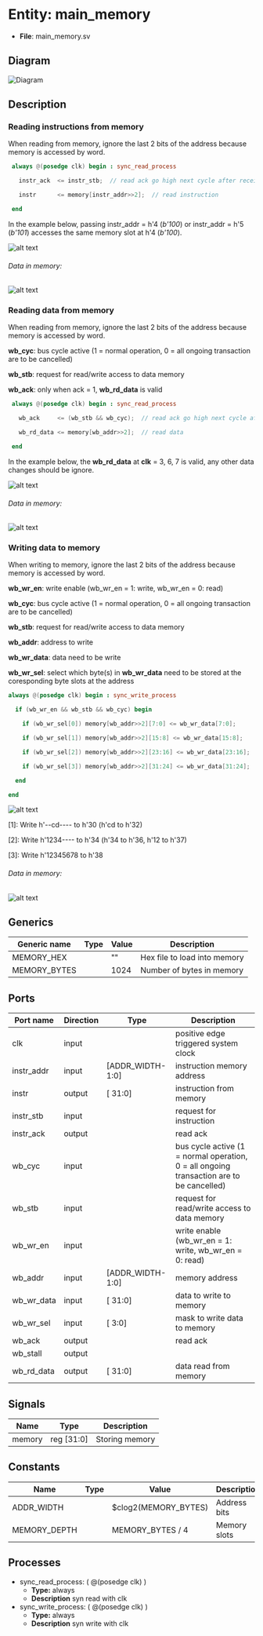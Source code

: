 # Entity: main_memory 

- **File**: main_memory.sv
## Diagram

![Diagram](main_memory.svg "Diagram")
## Description


 ### Reading instructions from memory
 When reading from memory, ignore the last 2 bits of the address because memory is accessed by word.
 
 ``` verilog
  always @(posedge clk) begin : sync_read_process

    instr_ack  <= instr_stb;  // read ack go high next cycle after receiving stb (request)

    instr      <= memory[instr_addr>>2];  // read instruction

  end
 ```
 In the example below, passing instr_addr = h'4 (*b'100*) or instr_addr = h'5 (*b'101*) accesses the same memory slot at h'4 (*b'100*).
 
![alt text](wavedrom_mqcm0.svg "title") 

 ###### Data in memory:
 
![alt text](wavedrom_7u9o1.svg "title") 

 ### Reading data from memory
 When reading from memory, ignore the last 2 bits of the address because memory is accessed by word.

 **wb_cyc**: bus cycle active (1 = normal operation, 0 = all ongoing transaction are to be cancelled)

 **wb_stb**: request for read/write access to data memory

 **wb_ack**: only when ack = 1, **wb_rd_data** is valid
 ``` verilog
  always @(posedge clk) begin : sync_read_process

    wb_ack     <= (wb_stb && wb_cyc);  // read ack go high next cycle after receiving stb (request)

    wb_rd_data <= memory[wb_addr>>2];  // read data

  end
 ```
 In the example below, the **wb_rd_data** at **clk** = 3, 6, 7 is valid, any other data changes should be ignore.
 
![alt text](wavedrom_GvLg2.svg "title") 

 ###### Data in memory:
 
![alt text](wavedrom_Ci863.svg "title") 

 ### Writing data to memory
 When writing to memory, ignore the last 2 bits of the address because memory is accessed by word.

 **wb_wr_en**: write enable (wb_wr_en = 1: write, wb_wr_en = 0: read)

 **wb_cyc**: bus cycle active (1 = normal operation, 0 = all ongoing transaction are to be cancelled)

 **wb_stb**: request for read/write access to data memory

 **wb_addr**: address to write

 **wb_wr_data**: data need to be write

 **wb_wr_sel**: select which byte(s) in **wb_wr_data** need to be stored at the coresponding byte slots at the address
  ``` verilog
  always @(posedge clk) begin : sync_write_process

    if (wb_wr_en && wb_stb && wb_cyc) begin

      if (wb_wr_sel[0]) memory[wb_addr>>2][7:0] <= wb_wr_data[7:0];

      if (wb_wr_sel[1]) memory[wb_addr>>2][15:8] <= wb_wr_data[15:8];

      if (wb_wr_sel[2]) memory[wb_addr>>2][23:16] <= wb_wr_data[23:16];

      if (wb_wr_sel[3]) memory[wb_addr>>2][31:24] <= wb_wr_data[31:24];

    end

  end
  ```
 
![alt text](wavedrom_dxwJ4.svg "title") 

 [1]: Write h'--cd---- to h'30 (h'cd to h'32)

 [2]: Write h'1234---- to h'34 (h'34 to h'36, h'12 to h'37)

 [3]: Write h'12345678 to h'38
 ###### Data in memory:
 
![alt text](wavedrom_gT5u5.svg "title") 



## Generics

| Generic name | Type | Value | Description                  |
| ------------ | ---- | ----- | ---------------------------- |
| MEMORY_HEX   |      | ""    | Hex file to load into memory |
| MEMORY_BYTES |      | 1024  | Number of bytes in memory    |
## Ports

| Port name  | Direction | Type             | Description                                                                              |
| ---------- | --------- | ---------------- | ---------------------------------------------------------------------------------------- |
| clk        | input     |                  | positive edge triggered system clock                                                     |
| instr_addr | input     | [ADDR_WIDTH-1:0] | instruction memory address                                                               |
| instr      | output    | [          31:0] | instruction from memory                                                                  |
| instr_stb  | input     |                  | request for instruction                                                                  |
| instr_ack  | output    |                  | read ack                                                                                 |
| wb_cyc     | input     |                  | bus cycle active (1 = normal operation, 0 = all ongoing transaction are to be cancelled) |
| wb_stb     | input     |                  | request for read/write access to data memory                                             |
| wb_wr_en   | input     |                  | write enable (wb_wr_en = 1: write, wb_wr_en = 0: read)                                   |
| wb_addr    | input     | [ADDR_WIDTH-1:0] | memory address                                                                           |
| wb_wr_data | input     | [          31:0] | data to write to memory                                                                  |
| wb_wr_sel  | input     | [           3:0] | mask to write data to memory                                                             |
| wb_ack     | output    |                  | read ack                                                                                 |
| wb_stall   | output    |                  |                                                                                          |
| wb_rd_data | output    | [          31:0] | data read from memory                                                                    |
## Signals

| Name   | Type       | Description    |
| ------ | ---------- | -------------- |
| memory | reg [31:0] | Storing memory |
## Constants

| Name         | Type | Value                | Description  |
| ------------ | ---- | -------------------- | ------------ |
| ADDR_WIDTH   |      | $clog2(MEMORY_BYTES) | Address bits |
| MEMORY_DEPTH |      | MEMORY_BYTES / 4     | Memory slots |
## Processes
- sync_read_process: ( @(posedge clk) )
  - **Type:** always
  - **Description**
  syn read with clk 
- sync_write_process: ( @(posedge clk) )
  - **Type:** always
  - **Description**
  syn write with clk 
